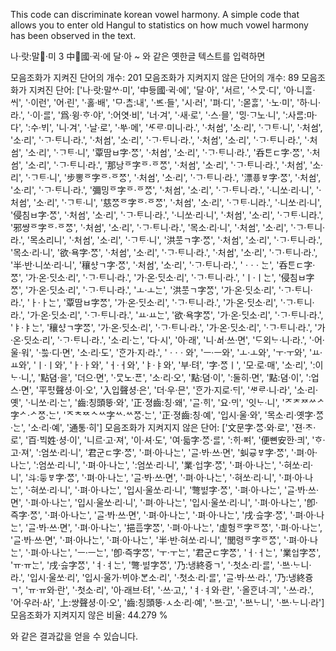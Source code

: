 This code can discriminate korean vowel harmony. A simple code that allows you to enter old Hangul to statistics on how much vowel harmony has been observed in the text.

나·랏:말·미 3 中國·귁·에 달·아 ~ 와 같은 옛한글 텍스트를 입력하면 

모음조화가 지켜진 단어의 개수: 201
모음조화가 지켜지지 않은 단어의 개수: 89
모음조화가 지켜진 단어: ['나·랏:말ᄊᆞ·미', '中듀ᇰ國·귁·에', '달·아', '서르', 'ᄉᆞᄆᆞᆺ·디', '아·니ᄒᆞᆯ·ᄊᆡ', '·이런', '어·린', '·호ᇙ·배', 'ᄆᆞ·ᄎᆞᆷ:내', '·ᄠᅳ·들', '시·러', '펴·디', ':몯ᄒᆞᇙ', '·노·미', '하·니·라.', '·이·ᄅᆞᆯ', '爲·윙·ᄒᆞ·야', ':어엿·비', '너·겨', '·새·로', '·스·믈', 'ᄆᆡᇰ·ᄀᆞ노·니', ':사ᄅᆞᆷ:마·다', ':수·ᄫᅵ', '니·겨', '·날·로', '·ᄡᅮ·메', 'ᄯᆞᄅᆞ·미니·라.', '·처ᅀᅥᆷ', '소·리', '·ᄀᆞᄐᆞ·니', '·처ᅀᅥᆷ', '소·리', '·ᄀᆞ·ᄐᆞ니·라.', '·처ᅀᅥᆷ', '소·리', '·ᄀᆞ·ᄐᆞ니·라.', '·처ᅀᅥᆷ', '소·리', '·ᄀᆞ·ᄐᆞ니·라.', '·처ᅀᅥᆷ', '소·리', '·ᄀᆞᄐᆞ·니', '覃땀ㅂ字·ᄍᆞᆼ', '·처ᅀᅥᆷ', '소·리', '·ᄀᆞ·ᄐᆞ니·라.', '呑ᄐᆞᆫㄷ字·ᄍᆞᆼ', '·처ᅀᅥᆷ', '소·리', '·ᄀᆞ·ᄐᆞ니·라.', '那낭ᅙ字ᅙ·ᅙᄍᆞᆼ', '·처ᅀᅥᆷ', '소·리', '·ᄀᆞ·ᄐᆞ니·라.', '·처ᅀᅥᆷ', '소·리', '·ᄀᆞᄐᆞ·니', '步뽕ᅙ字ᅙ·ᅙᄍᆞᆼ', '·처ᅀᅥᆷ', '소·리', '·ᄀᆞ·ᄐᆞ니·라.', '漂표ᇢㅸ字·ᄍᆞᆼ', '·처ᅀᅥᆷ', '소·리', '·ᄀᆞ·ᄐᆞ니·라.', '彌밍ᅙ字ᅙ·ᅙᄍᆞᆼ', '·처ᅀᅥᆷ', '소·리', '·ᄀᆞ·ᄐᆞ니·라.', '·니쏘·리·니', '·처ᅀᅥᆷ', '소·리', '·ᄀᆞᄐᆞ·니', '慈ᄍᆞᆼᅙ字ᅙ·ᅙᄍᆞᆼ', '·처ᅀᅥᆷ', '소·리', '·ᄀᆞᄐᆞ·니라.', '·니쏘·리·니', '侵침ㅂ字·ᄍᆞᆼ', '·처ᅀᅥᆷ', '소·리', '·ᄀᆞ·ᄐᆞ니·라.', '·니쏘·리·니', '·처ᅀᅥᆷ', '소·리', '·ᄀᆞᄐᆞ·니라.', '邪썅ᅙ字ᅙ·ᅙᄍᆞᆼ', '·처ᅀᅥᆷ', '소·리', '·ᄀᆞ·ᄐᆞ니·라.', '목소·리·니', '·처ᅀᅥᆷ', '소·리', '·ᄀᆞ·ᄐᆞ니·라.', '목소리니', '·처ᅀᅥᆷ', '소·리', '·ᄀᆞᄐᆞ·니', '洪ᅘᅩᇰㄱ字·ᄍᆞᆼ', '·처ᅀᅥᆷ', '소·리', '·ᄀᆞ·ᄐᆞ니·라.', '목소·리·니', '欲·욕字·ᄍᆞᆼ', '·처ᅀᅥᆷ', '소·리', '·ᄀᆞ·ᄐᆞ니·라.', '·처ᅀᅥᆷ', '소·리', '·ᄀᆞ·ᄐᆞ니·라.', '半·반·니쏘·리·니', '穰ᅀᅣᇰㄱ字·ᄍᆞᆼ', '·처ᅀᅥᆷ', '소·리', '·ᄀᆞ·ᄐᆞ니·라.', 'ㆍ·ㆍᄂᆞᆫ', '呑ᄐᆞᆫㄷ字·ᄍᆞᆼ', '가·온·ᄃᆡᆺ소·리', '·ᄀᆞ·ᄐᆞ니·라.', '가·온·ᄃᆡᆺ소·리', '·ᄀᆞ·ᄐᆞ니·라.', 'ㅣ·ㅣᄂᆞᆫ', '侵침ㅂ字ᄍᆞᆼ', '가·온·ᄃᆡᆺ소·리', '·ᄀᆞ·ᄐᆞ니·라.', 'ㅗ·ㅗᄂᆞᆫ', '洪ᅘᅩᇰㄱ字ᄍᆞᆼ', '가·온·ᄃᆡᆺ소·리', '·ᄀᆞ·ᄐᆞ니·라.', 'ㅏ·ㅏᄂᆞᆫ', '覃땀ㅂ字ᄍᆞᆼ', '가·온·ᄃᆡᆺ소·리', '·ᄀᆞ·ᄐᆞ니·라.', '가·온·ᄃᆡᆺ소·리', '·ᄀᆞ·ᄐᆞ니·라.', '가·온·ᄃᆡᆺ소·리', '·ᄀᆞ·ᄐᆞ니·라.', 'ㅛ·ㅛᄂᆞᆫ', '欲·욕字ᄍᆞᆼ', '가·온·ᄃᆡᆺ소·리', '·ᄀᆞ·ᄐᆞ니·라.', 'ㅑ·ㅑᄂᆞᆫ', '穰ᅀᅣᇰㄱ字ᄍᆞᆼ', '가·온·ᄃᆡᆺ소·리', '·ᄀᆞ·ᄐᆞ니·라.', '가·온·ᄃᆡᆺ소·리', '·ᄀᆞ·ᄐᆞ니·라.', '가·온·ᄃᆡᆺ소·리', '·ᄀᆞ·ᄐᆞ니·라.', '소·리·ᄂᆞᆫ', '다·시', '아·래', '니·ᅀᅥ·쓰·면', 'ᄃᆞ외ᄂᆞ·니·라.', '·어·울·워', '·ᄡᅮᇙ·디·면', '소·리·도', 'ᄒᆞᆫ가·지·라.', 'ㆍ·ㆍ와', 'ㅡ·ㅡ와', 'ㅗ·ㅗ와', 'ㅜ·ㅜ와', 'ㅛ·ㅛ와', 'ㅣ·ㅣ와', 'ㅏ·ㅏ와', 'ㅓ·ㅓ와', 'ㅑ·ㅑ와', '부·텨', '字·ᄍᆞᆼㅣ', '모·로·매', '소·리', ':이ᄂᆞ·니,', '點뎜·을', '더으·면', '·ᄆᆞᆺ노·ᄑᆞᆫ', '소·리·오', '點:뎜·이', ':둘히·면', '點:뎜·이', ':업스·면', '平펴ᇰ聲셔ᇰ·이·오', '入입聲셔ᇰ·은', '더·우·믄', 'ᄒᆞᆫ가·지로·ᄃᆡ', 'ᄲᆞᄅᆞ·니·라', '소·리·옛', '·니쏘·리·ᄂᆞᆫ', '齒:칭頭뚜ᇢ·와', '正·져ᇰ齒:칭·왜', 'ᄀᆞᆯ·ᄒᆡ', '요·ᄆᆡ', '잇ᄂᆞ·니', 'ᅎᅔᅏᄽᄼ字ᄼ·ᄼᄍᆞᆼ·ᄂᆞᆫ', 'ᅐᅕᅑᄾᄿ字ᄿ·ᄿᄍᆞᆼ·ᄂᆞᆫ', '正·져ᇰ齒:칭·예', '입시·울·와', '목소·리·옛字·ᄍᆞᆼ·ᄂᆞᆫ', '소·리·예', '通토ᇰ·히']
모음조화가 지켜지지 않은 단어: ['文문字·ᄍᆞᆼ·와·로', '젼·ᄎᆞ·로', '百·ᄇᆡᆨ姓·셔ᇰ·이', '니르·고·져', '이·셔·도', '여·듧字·ᄍᆞᆼ·ᄅᆞᆯ', ':ᄒᆡ·ᅇᅧ', '便뼌安ᅙᅡᆫ·킈', 'ᄒᆞ·고·져', ':엄쏘·리·니', '君군ㄷ字·ᄍᆞᆼ', '·펴·아·나ᄂᆞᆫ', 'ᄀᆞᆯ·ᄫᅡ·쓰·면', '虯규ᇢㅸ字·ᄍᆞᆼ', '·펴·아·나ᄂᆞᆫ', ':엄쏘·리·니', '·펴·아·나ᄂᆞᆫ', ':엄쏘·리·니', '業·ᅌᅥᆸ字·ᄍᆞᆼ', '·펴·아·나ᄂᆞᆫ', '·혀쏘·리·니', '斗:두ᇢㅸ字·ᄍᆞᆼ', '·펴·아·나ᄂᆞᆫ', 'ᄀᆞᆯ·ᄫᅡ·쓰·면', '·펴·아·나ᄂᆞᆫ', '·혀쏘·리·니', '·펴·아·나ᄂᆞᆫ', '·혀쏘·리·니', '·펴·아·나ᄂᆞᆫ', '입시·울쏘·리·니', '彆벼ᇙ字·ᄍᆞᆼ', '·펴·아·나ᄂᆞᆫ', 'ᄀᆞᆯ·ᄫᅡ·쓰·면', '·펴·아·나ᄂᆞᆫ', '입시·울쏘·리·니', '·펴·아·나ᄂᆞᆫ', '입시·울쏘·리·니', '·펴·아·나ᄂᆞᆫ', '卽·즉字·ᄍᆞᆼ', '·펴·아·나ᄂᆞᆫ', 'ᄀᆞᆯ·ᄫᅡ·쓰·면', '·펴·아·나ᄂᆞᆫ', '·펴·아·나ᄂᆞᆫ', '戌·슈ᇙ字·ᄍᆞᆼ', '·펴·아·나ᄂᆞᆫ', 'ᄀᆞᆯ·ᄫᅡ·쓰·면', '·펴·아·나ᄂᆞᆫ', '挹ᅙᅳᆸ字ᄍᆞᆼ', '·펴·아·나ᄂᆞᆫ', '虛헝ᅙ字ᅙᄍᆞᆼ', '·펴·아·나ᄂᆞᆫ', 'ᄀᆞᆯ·ᄫᅡ·쓰·면', '·펴·아나ᄂᆞᆫ', '·펴·아·나ᄂᆞᆫ', '半·반·혀쏘·리·니', '閭령ᅙ字ᅙᄍᆞᆼ', '·펴·아·나ᄂᆞᆫ', '·펴·아·나ᄂᆞᆫ', 'ㅡ·ㅡᄂᆞᆫ', '卽·즉字ᄍᆞᆼ', 'ㅜ·ㅜᄂᆞᆫ', '君군ㄷ字ᄍᆞᆼ', 'ㅓ·ㅓᄂᆞᆫ', '業ᅌᅥᆸ字ᄍᆞᆼ', 'ㅠ·ㅠᄂᆞᆫ', '戌·슈ᇙ字ᄍᆞᆼ', 'ㅕ·ㅕᄂᆞᆫ', '彆·벼ᇙ字ᄍᆞᆼ', '乃:냉終쥬ᇰㄱ', '·첫소·리·ᄅᆞᆯ', '·ᄡᅳ·ᄂᆞ니·라.', '입시·울쏘·리', '입시·울가·ᄇᆡ야·ᄫᆞᆫ소·리', '·첫소·리·ᄅᆞᆯ', 'ᄀᆞᆯ·ᄫᅡ·쓰·라.', '乃:냉終쥬ᇰㄱ', 'ㅠ·ㅠ와·란', '·첫소·리', '아·래브·텨', '·쓰·고,', 'ㅕ·ㅕ와·란', '·올ᄒᆞᆫ녀·긔', '·쓰·라.', '어·우러·ᅀᅡ', '上:쌰ᇰ聲셔ᇰ·이·오', '齒:칭頭뚜ᇢ·ㅅ소·리·예', '·ᄡᅳ·고', '·ᄡᅳᄂᆞ니', '·ᄡᅳ·ᄂᆞ니·라']
모음조화가 지켜지지 않은 비율: 44.279 %

와 같은 결과값을 얻을 수 있습니다.

